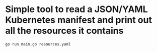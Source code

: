 # Simple tool to read a JSON/YAML Kubernetes manifest and print out all the resources it contains

```bash
go run main.go resources.yaml
```

